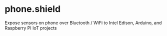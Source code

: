 # phone.shield
Expose sensors on phone over Bluetooth / WiFi to Intel Edison, Arduino, and Raspberry PI IoT projects
